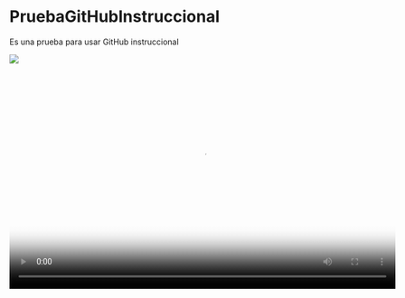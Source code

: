 # PruebaGitHubInstruccional
Es una prueba para usar GitHub instruccional

[![](http://img.youtube.com/vi/YaGqOPxHFkc/0.jpg)](http://www.youtube.com/watch?v=YaGqOPxHFkc "Intro")

<script src="http://vjs.zencdn.net/4.0/video.js"></script>

<video id="pelican-installation" class="video-js vjs-default-skin" controls
preload="auto" width="683" height="384" poster="/static/screencasts/pelican-installation.png"
data-setup="{}">
<source src="/static/screencasts/pelican-installation.mp4" type='video/mp4'>
</video>
